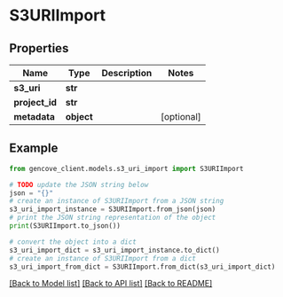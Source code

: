 # S3URIImport


## Properties

Name | Type | Description | Notes
------------ | ------------- | ------------- | -------------
**s3_uri** | **str** |  |
**project_id** | **str** |  |
**metadata** | **object** |  | [optional]

## Example

```python
from gencove_client.models.s3_uri_import import S3URIImport

# TODO update the JSON string below
json = "{}"
# create an instance of S3URIImport from a JSON string
s3_uri_import_instance = S3URIImport.from_json(json)
# print the JSON string representation of the object
print(S3URIImport.to_json())

# convert the object into a dict
s3_uri_import_dict = s3_uri_import_instance.to_dict()
# create an instance of S3URIImport from a dict
s3_uri_import_from_dict = S3URIImport.from_dict(s3_uri_import_dict)
```
[[Back to Model list]](../README.md#documentation-for-models) [[Back to API list]](../README.md#documentation-for-api-endpoints) [[Back to README]](../README.md)
